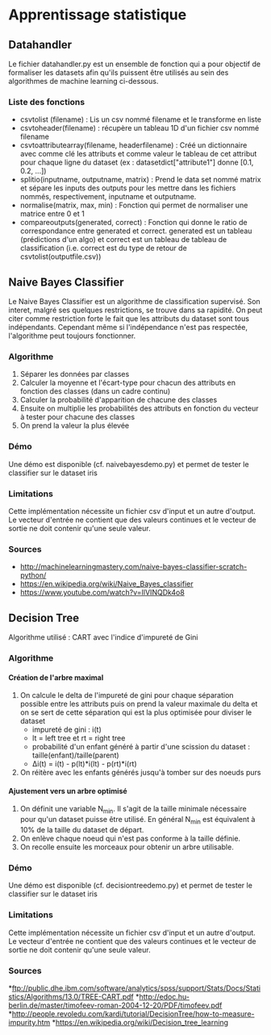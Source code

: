 # Apprentissage statistique

## Datahandler

Le fichier datahandler.py est un ensemble de fonction qui a pour objectif de formaliser les datasets afin qu'ils puissent être utilisés au sein des algorithmes de machine learning ci-dessous.

### Liste des fonctions

* csvtolist (filename) : Lis un csv nommé filename et le transforme en liste
* csvtoheader(filename) : récupère un tableau 1D d'un fichier csv nommé filename
* csvtoattributearray(filename, headerfilename) : Créé un dictionnaire avec comme clé les attributs et comme valeur le tableau de cet attribut pour chaque ligne du dataset (ex : datasetdict["attribute1"] donne [0.1, 0.2, ...])
* splitio(inputname, outputname, matrix) : Prend le data set nommé matrix et sépare les inputs des outputs pour les mettre dans les fichiers nommés, respectivement, inputname et outputname.
* normalise(matrix, max, min) : Fonction qui permet de normaliser une matrice entre 0 et 1 
* compareoutputs(generated, correct) : Fonction qui donne le ratio de correspondance entre generated et correct. generated est un tableau (prédictions d'un algo) et correct est un tableau de tableau de classification (i.e. correct est du type de retour de csvtolist(outputfile.csv))


## Naive Bayes Classifier

Le Naive Bayes Classifier est un algorithme de classification supervisé. Son interet, malgré ses quelques restrictions, se trouve dans sa rapidité. On peut citer comme restriction forte le fait que les attributs du dataset sont tous indépendants. Cependant même si l'indépendance n'est pas respectée, l'algorithme peut toujours fonctionner.

### Algorithme

1. Séparer les données par classes
2. Calculer la moyenne et l'écart-type pour chacun des attributs en fonction des classes (dans un cadre continu)
3. Calculer la probabilité d'apparition de chacune des classes
4. Ensuite on multiplie les probabilités des attributs en fonction du vecteur à tester pour chacune des classes
5. On prend la valeur la plus élevée

### Démo

Une démo est disponible (cf. naivebayesdemo.py) et permet de tester le classifier sur le dataset iris

### Limitations

Cette implémentation nécessite un fichier csv d'input et un autre d'output. Le vecteur d'entrée ne contient que des valeurs continues et le vecteur de sortie ne doit contenir qu'une seule valeur.

### Sources

* http://machinelearningmastery.com/naive-bayes-classifier-scratch-python/
* https://en.wikipedia.org/wiki/Naive_Bayes_classifier
* https://www.youtube.com/watch?v=IlVINQDk4o8

## Decision Tree

Algorithme utilisé : CART avec l'indice d'impureté de Gini

### Algorithme

#### Création de l'arbre maximal

1. On calcule le delta de l'impureté de gini pour chaque séparation possible entre les attributs puis on prend la valeur maximale du delta et on se sert de cette séparation qui est la plus optimisée pour diviser le dataset
	* impureté de gini : i(t)
	* lt = left tree et rt = right tree
	* probabilité d'un enfant généré à partir d'une scission du dataset : taille(enfant)/taille(parent)
	* &Delta;i(t) = i(t) - p(lt)*i(lt) - p(rt)*i(rt)
2. On réitère avec les enfants générés jusqu'à tomber sur des noeuds purs

#### Ajustement vers un arbre optimisé

1. On définit une variable N<sub>min</sub>. Il s'agit de la taille minimale nécessaire pour qu'un dataset puisse être utilisé. En général N<sub>min</sub> est équivalent à 10% de la taille du dataset de départ.
2. On enlève chaque noeud qui n'est pas conforme à la taille définie.
3. On recolle ensuite les morceaux pour obtenir un arbre utilisable.

### Démo

Une démo est disponible (cf. decisiontreedemo.py) et permet de tester le classifier sur le dataset iris

### Limitations

Cette implémentation nécessite un fichier csv d'input et un autre d'output. Le vecteur d'entrée ne contient que des valeurs continues et le vecteur de sortie ne doit contenir qu'une seule valeur.

### Sources

*ftp://public.dhe.ibm.com/software/analytics/spss/support/Stats/Docs/Statistics/Algorithms/13.0/TREE-CART.pdf
*http://edoc.hu-berlin.de/master/timofeev-roman-2004-12-20/PDF/timofeev.pdf
*http://people.revoledu.com/kardi/tutorial/DecisionTree/how-to-measure-impurity.htm
*https://en.wikipedia.org/wiki/Decision_tree_learning